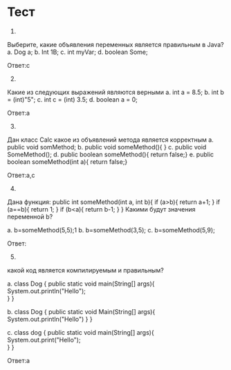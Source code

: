 ﻿# Тест
1.
Выберите, какие объявления переменных является правильным в Java?
a. Dog a;
b. Int 1B;
c. int myVar;
d. boolean Some;

Ответ:с

2.
Какие из следующих выражений являются верными
a. int a = 8.5;
b. int b = (int)"5";
c. int c = (int) 3.5;
d. boolean a = 0;

Ответ:а

3.
Дан класс Calc
какое из объявлений метода является корректным
a. public void somMethod;
b. public void someMethod(){ }
c. public void SomeMethod();
d. public boolean someMethod(){ return false;}
e. public boolean someMethod(int a){ return false;}

Ответ:a,c

4.
Дана функция:
public int someMethod(int a, int b){
	if (a>b){
		return a+1;
	}
	if (a==b){
		return 1;
	}
	if (b<a){
		return b-1;
	}
}
Какими будут значения переменной b?

a. b=someMethod(5,5);1
b. b=someMethod(3,5);
c. b=someMethod(5,9);


Ответ: 

5.
какой код является компилируемым и правильным?

a.
class Dog {
 public static void main(String[] args){
	System.out.println("Hello");		
}
}

b.
class Dog {
 public static void Main(String[] args){
	System.out.println("Hello")	
}
}

c.
class dog {
 public static void main(String[] args){
	System.out.print("Hello");		
}
}

Ответ:a
